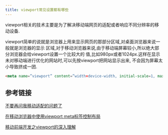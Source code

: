 ```yaml
---
title: viewport常见设置都有哪些
---
```


viewport相关的技术主要是为了解决移动端网页的适配或者响应不同分辨率的移动设备.

viewport简单的说就是浏览器上用来显示网页的那部分区域,对桌面浏览器来说一般就是浏览器的显示
区域,对于移动浏览器来说,由于移动端屏幕较小,所以绝大部分浏览器会给viewport设置一个比较大的
值,比如980px或者1024px.这样在显示未对移动端进行优化的网站时,可以先按viewport把网站显示出来,
不会因为屏幕太小导致挤成一团.

```html
<meta name=”viewport” content=”width=device-width, initial-scale=1, maximum-scale=1 minimum-scale=1 user-scalable=no”>
```

## 参考链接

[不要再问我移动适配的问题了](https://segmentfault.com/a/1190000017784801)

[在移动浏览器中使用viewport meta标签控制布局](https://developer.mozilla.org/zh-CN/docs/Mobile/Viewport_meta_tag)

[移动前端开发之viewport的深入理解](https://www.cnblogs.com/2050/p/3877280.html)